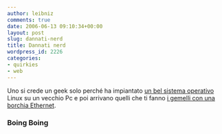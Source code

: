 ```yaml
---
author: leibniz
comments: true
date: 2006-06-13 09:10:34+00:00
layout: post
slug: dannati-nerd
title: Dannati nerd
wordpress_id: 2226
categories:
- quirkies
- web
---
```


Uno si crede un geek solo perché ha impiantato [un bel sistema operativo](http://it.wikipedia.org/wiki/Kubuntu) Linux su un vecchio Pc e poi arrivano quelli che ti fanno [i gemelli con una borchia Ethernet](http://feeds.feedburner.com/boingboing/iBag?m=1840).


### Boing Boing
